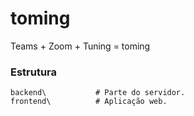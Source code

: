 # toming

Teams + Zoom + Tuning = toming

### Estrutura
```
backend\           # Parte do servidor.
frontend\          # Aplicação web. 
```
